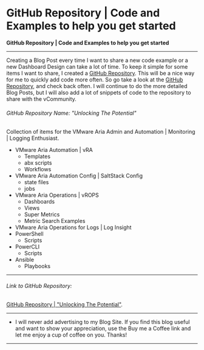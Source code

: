 # GitHub Repository | Code and Examples to help you get started


**GitHub Repository | Code and Examples to help you get started**

<!--more-->

---

Creating a Blog Post every time I want to share a new code example or a new Dashboard Design can take a lot of time. To keep it simple for some items I want to share, I created a [GitHub Repository](https://github.com/dalehassinger/unlocking-the-potential). This will be a nice way for me to quickly add code more often. So go take a look at the [GitHub Repository](https://github.com/dalehassinger/unlocking-the-potential), and check back often. I will continue to do the more detailed Blog Posts, but I will also add a lot of snippets of code to the repository to share with the vCommunity.

###### GitHub Repository Name: "Unlocking The Potential"

Collection of items for the VMware Aria Admin and Automation | Monitoring | Logging Enthusiast.

* VMware Aria Automation | vRA  
  * Templates
  * abx scripts
  * Workflows
* VMware Aria Automation Config | SaltStack Config
  * state files  
  * jobs  
* VMware Aria Operations | vROPS
  * Dashboards  
  * Views
  * Super Metrics
  * Metric Search Examples
* VMware Aria Operations for Logs | Log Insight  
* PowerShell
  * Scripts
* PowerCLI
  * Scripts
* Ansible
  * Playbooks

---

###### Link to GitHub Repository:

[GitHub Repository | "Unlocking The Potential"](https://github.com/dalehassinger/unlocking-the-potential).

---

* I will never add advertising to my Blog Site. If you find this blog useful and want to show your appreciation, use the Buy me a Coffee link and let me enjoy a cup of coffee on you. Thanks!

<center>
<script type="text/javascript" src="https://cdnjs.buymeacoffee.com/1.0.0/button.prod.min.js" data-name="bmc-button" data-slug="dalehassinger" data-color="#FFDD00" data-emoji=""  data-font="Cookie" data-text="Buy me a coffee" data-outline-color="#000000" data-font-color="#000000" data-coffee-color="#ffffff" ></script>
</center>

---

